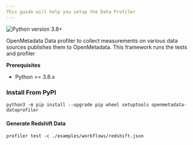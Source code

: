 ```yaml
---
This guide will help you setup the Data Profiler
---
```


![Python version 3.8+](https://img.shields.io/badge/python-3.8%2B-blue)

OpenMetadata Data profiler to collect measurements on various data sources
publishes them to OpenMetadata. This framework runs the tests and profiler

**Prerequisites**

- Python &gt;= 3.8.x

### Install From PyPI

```text
python3 -m pip install --upgrade pip wheel setuptools openmetadata-dataprofiler
```

#### Generate Redshift Data

```text
profiler test -c ./examples/workflows/redshift.json
```

